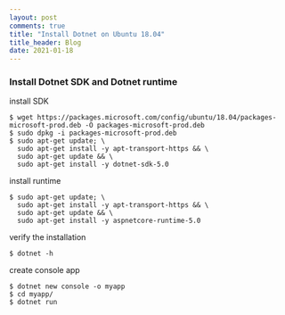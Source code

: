 ```yaml
---
layout: post
comments: true
title: "Install Dotnet on Ubuntu 18.04"
title_header: Blog
date: 2021-01-18
---
```


<h3>Install Dotnet SDK and Dotnet runtime</h3>

install SDK
```shell
$ wget https://packages.microsoft.com/config/ubuntu/18.04/packages-microsoft-prod.deb -O packages-microsoft-prod.deb
$ sudo dpkg -i packages-microsoft-prod.deb
$ sudo apt-get update; \
  sudo apt-get install -y apt-transport-https && \
  sudo apt-get update && \
  sudo apt-get install -y dotnet-sdk-5.0
```

install runtime
```shell
$ sudo apt-get update; \
  sudo apt-get install -y apt-transport-https && \
  sudo apt-get update && \
  sudo apt-get install -y aspnetcore-runtime-5.0
```

verify the installation
```shell
$ dotnet -h
```

create console app
```shell
$ dotnet new console -o myapp
$ cd myapp/
$ dotnet run
```